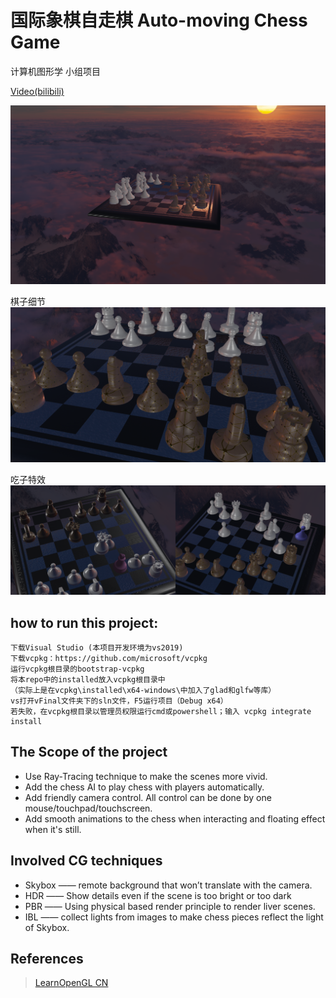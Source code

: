 # 国际象棋自走棋 Auto-moving Chess Game
计算机图形学 小组项目 

[Video(bilibili)](https://www.bilibili.com/video/BV1EY411a7FE/)

![main](result/main.jpg)

棋子细节
![close](result/close.jpg)

吃子特效
![eat](result/eat.jpg)


## how to run this project:
```
下载Visual Studio (本项目开发环境为vs2019)
下载vcpkg：https://github.com/microsoft/vcpkg
运行vcpkg根目录的bootstrap-vcpkg
将本repo中的installed放入vcpkg根目录中
（实际上是在vcpkg\installed\x64-windows\中加入了glad和glfw等库）
vs打开vFinal文件夹下的sln文件，F5运行项目（Debug x64）
若失败，在vcpkg根目录以管理员权限运行cmd或powershell；输入 vcpkg integrate install
```

## The Scope of the project 
- Use Ray-Tracing technique to make the scenes more vivid.
- Add the chess AI to play chess with players automatically.
- Add friendly camera control. All control can be done by one mouse/touchpad/touchscreen.
- Add smooth animations to the chess when interacting and floating effect when it's still.

## Involved CG techniques 
- Skybox —— remote background that won’t translate with the camera.
- HDR —— Show details even if the scene is too bright or too dark
- PBR —— Using physical based render principle to render liver scenes.
- IBL —— collect lights from images to make chess pieces reflect the light of Skybox.

## References 
> [LearnOpenGL CN](https://learnopengl-cn.github.io/)

